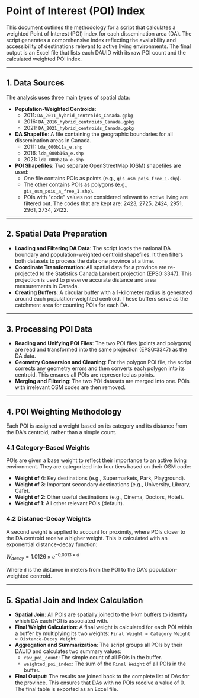 # Point of Interest (POI) Index

This document outlines the methodology for a script that calculates a weighted Point of Interest (POI) index for each dissemination area (DA). The script generates a comprehensive index reflecting the availability and accessibility of destinations relevant to active living environments. The final output is an Excel file that lists each DAUID with its raw POI count and the calculated weighted POI index.

---
## 1. Data Sources

The analysis uses three main types of spatial data:

* **Population-Weighted Centroids**:
    * 2011: `DA_2011_hybrid_centroids_Canada.gpkg`
    * 2016: `DA_2016_hybrid_centroids_Canada.gpkg`
    * 2021: `DA_2021_hybrid_centroids_Canada.gpkg`
* **DA Shapefile**: A file containing the geographic boundaries for all dissemination areas in Canada.
    * 2011: `lda_000b11a_e.shp`
    * 2016: `lda_000b16a_e.shp`
    * 2021: `lda_000b21a_e.shp`
* **POI Shapefiles**: Two separate OpenStreetMap (OSM) shapefiles are used:
    * One file contains POIs as points (e.g., `gis_osm_pois_free_1.shp`).
    * The other contains POIs as polygons (e.g., `gis_osm_pois_a_free_1.shp`).
    * POIs with "code" values not considered relevant to active living are filtered out. The codes that are kept are: 2423, 2725, 2424, 2951, 2961, 2734, 2422.

---
## 2. Spatial Data Preparation

* **Loading and Filtering DA Data**: The script loads the national DA boundary and population-weighted centroid shapefiles. It then filters both datasets to process the data one province at a time.
* **Coordinate Transformation**: All spatial data for a province are re-projected to the Statistics Canada Lambert projection (EPSG:3347). This projection is used to preserve accurate distance and area measurements in Canada.
* **Creating Buffers**: A circular buffer with a 1-kilometer radius is generated around each population-weighted centroid. These buffers serve as the catchment area for counting POIs for each DA.

---
## 3. Processing POI Data

* **Reading and Unifying POI Files**: The two POI files (points and polygons) are read and transformed into the same projection (EPSG:3347) as the DA data.
* **Geometry Conversion and Cleaning**: For the polygon POI file, the script corrects any geometry errors and then converts each polygon into its centroid. This ensures all POIs are represented as points.
* **Merging and Filtering**: The two POI datasets are merged into one. POIs with irrelevant OSM codes are then removed.

---
## 4. POI Weighting Methodology

Each POI is assigned a weight based on its category and its distance from the DA's centroid, rather than a simple count.

### 4.1 Category-Based Weights

POIs are given a base weight to reflect their importance to an active living environment. They are categorized into four tiers based on their OSM code:

* **Weight of 4**: Key destinations (e.g., Supermarkets, Park, Playground).
* **Weight of 3**: Important secondary destinations (e.g., University, Library, Cafe).
* **Weight of 2**: Other useful destinations (e.g., Cinema, Doctors, Hotel).
* **Weight of 1**: All other relevant POIs (default).

### 4.2 Distance-Decay Weights

A second weight is applied to account for proximity, where POIs closer to the DA centroid receive a higher weight. This is calculated with an exponential distance-decay function:

$W_{decay} = 1.0126 \times e^{-0.0013 \times d}$

Where `d` is the distance in meters from the POI to the DA's population-weighted centroid.

---
## 5. Spatial Join and Index Calculation

* **Spatial Join**: All POIs are spatially joined to the 1-km buffers to identify which DA each POI is associated with.
* **Final Weight Calculation**: A final weight is calculated for each POI within a buffer by multiplying its two weights:
    `Final Weight = Category Weight × Distance-Decay Weight`
* **Aggregation and Summarization**: The script groups all POIs by their DAUID and calculates two summary values:
    * `raw_poi_count`: The simple count of all POIs in the buffer.
    * `weighted_poi_index`: The sum of the `Final Weight` of all POIs in the buffer.
* **Final Output**: The results are joined back to the complete list of DAs for the province. This ensures that DAs with no POIs receive a value of 0. The final table is exported as an Excel file.
